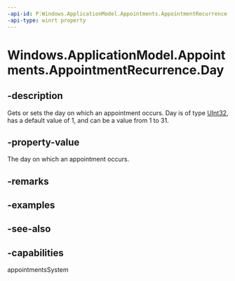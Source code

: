 ```yaml
---
-api-id: P:Windows.ApplicationModel.Appointments.AppointmentRecurrence.Day
-api-type: winrt property
---
```


<!-- Property syntax
public uint Day { get;  set; }
-->

# Windows.ApplicationModel.Appointments.AppointmentRecurrence.Day

## -description
Gets or sets the day on which an appointment occurs. Day is of type [UInt32](/dotnet/api/system.uint32?view=dotnet-uwp-10.0&preserve-view=true), has a default value of 1, and can be a value from 1 to 31.

## -property-value
The day on which an appointment occurs.

## -remarks

## -examples

## -see-also

## -capabilities
appointmentsSystem
